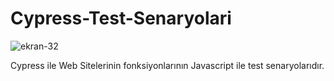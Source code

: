 # Cypress-Test-Senaryolari

![ekran-32](https://user-images.githubusercontent.com/49280604/107897340-d9110880-6f49-11eb-8f3c-e44ed2b9e310.PNG)

Cypress ile Web Sitelerinin fonksiyonlarının Javascript ile test senaryolarıdır.
